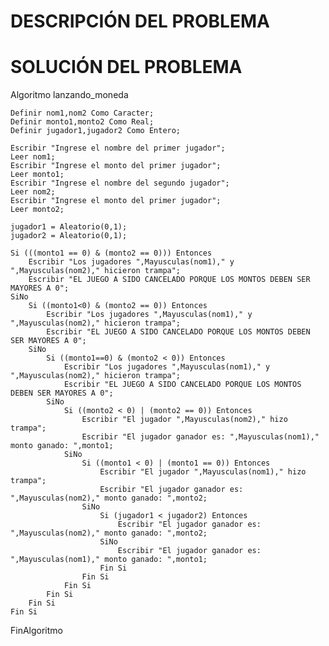 # DESCRIPCIÓN DEL PROBLEMA




# SOLUCIÓN DEL PROBLEMA

Algoritmo lanzando_moneda 
	
	Definir nom1,nom2 Como Caracter;
	Definir monto1,monto2 Como Real;
	Definir jugador1,jugador2 Como Entero;
	
	Escribir "Ingrese el nombre del primer jugador";
	Leer nom1;
	Escribir "Ingrese el monto del primer jugador";
	Leer monto1;
	Escribir "Ingrese el nombre del segundo jugador";
	Leer nom2;
	Escribir "Ingrese el monto del primer jugador";
	Leer monto2;
		
	jugador1 = Aleatorio(0,1);
	jugador2 = Aleatorio(0,1);
	
	Si (((monto1 == 0) & (monto2 == 0))) Entonces
		Escribir "Los jugadores ",Mayusculas(nom1)," y ",Mayusculas(nom2)," hicieron trampa";
		Escribir "EL JUEGO A SIDO CANCELADO PORQUE LOS MONTOS DEBEN SER MAYORES A 0";
	SiNo
		Si ((monto1<0) & (monto2 == 0)) Entonces
			Escribir "Los jugadores ",Mayusculas(nom1)," y ",Mayusculas(nom2)," hicieron trampa";
			Escribir "EL JUEGO A SIDO CANCELADO PORQUE LOS MONTOS DEBEN SER MAYORES A 0";
		SiNo
			Si ((monto1==0) & (monto2 < 0)) Entonces
				Escribir "Los jugadores ",Mayusculas(nom1)," y ",Mayusculas(nom2)," hicieron trampa";
				Escribir "EL JUEGO A SIDO CANCELADO PORQUE LOS MONTOS DEBEN SER MAYORES A 0";
			SiNo
				Si ((monto2 < 0) | (monto2 == 0)) Entonces
					Escribir "El jugador ",Mayusculas(nom2)," hizo trampa";
					Escribir "El jugador ganador es: ",Mayusculas(nom1)," monto ganado: ",monto1;
				SiNo
					Si ((monto1 < 0) | (monto1 == 0)) Entonces
						Escribir "El jugador ",Mayusculas(nom1)," hizo trampa";
						Escribir "El jugador ganador es: ",Mayusculas(nom2)," monto ganado: ",monto2;
					SiNo
						Si (jugador1 < jugador2) Entonces
							Escribir "El jugador ganador es: ",Mayusculas(nom2)," monto ganado: ",monto2;
						SiNo
							Escribir "El jugador ganador es: ",Mayusculas(nom1)," monto ganado: ",monto1;
						Fin Si
					Fin Si
				Fin Si
			Fin Si
		Fin Si
	Fin Si
	
FinAlgoritmo